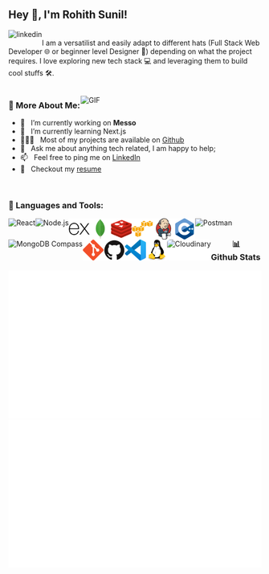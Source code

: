 
<!--
**Rohith-Sunil/Rohith-Sunil** is a ✨ _special_ ✨ repository because its `README.md` (this file) appears on your GitHub profile.

Here are some ideas to get you started:

- 🔭 I’m currently working on ...
- 🌱 I’m currently learning ...
- 👯 I’m looking to collaborate on ...
- 🤔 I’m looking for help with ...
- 💬 Ask me about ...
- 📫 How to reach me: ...
- 😄 Pronouns: ...
- ⚡ Fun fact: ...
-->

## Hey 👋, I'm Rohith Sunil!
<a href='https://www.linkedin.com/in/rohithsunil7/'><img align='left' alt="linkedin" src="https://raw.githubusercontent.com/rahul-jha98/rahul-jha98/561d474902b59c7429ec22bb73e225696c27b202/assets/linkedin.svg" height='18px'/></a>
<br/>
I am a versatilist and easily adapt to different hats (Full Stack Web Developer 🌐 or beginner level Designer 🎨) depending on what the project requires. I love exploring new tech stack 💻 and leveraging them to build cool stuffs 🛠️. 
<br/>
<br/>

<img align="right" alt="GIF" src="https://raw.githubusercontent.com/rahul-jha98/rahul-jha98/main/techstack.gif" width="360px"/>
  
### 🧐 More About Me:

- 🔭 &nbsp; I’m currently working on **Messo**
- 🌱 &nbsp; I’m currently learning Next.js 
- 👨🏻‍💻 &nbsp; Most of my projects are available on [Github](https://github.com/Rohith-Sunil?tab=repositories)
- 💬 &nbsp; Ask me about anything tech related, I am happy to help;
- 📫 &nbsp; Feel free to ping me on [LinkedIn](https://www.linkedin.com/in/rohithsunil7/)
- 📝 &nbsp; Checkout my [resume](https://drive.google.com/file/d/1xu0JWrxx3bncO2jGKNcIJiaPso_qZR6D/view?usp=sharing)

<br>

### 🔨 Languages and Tools:

<a href="https://reactjs.org/" target="_blank"><img align="left" alt="React" height="42px" src="https://raw.githubusercontent.com/rahul-jha98/github_readme_icons/main/language_and_tools/square/react/react.svg"></a> <a href="https://nodejs.org" target="_blank"><img align="left" alt="Node.js" height="42px" src="https://raw.githubusercontent.com/rahul-jha98/github_readme_icons/main/language_and_tools/square/node/node.svg"></a> <a href="https://expressjs.com/" target="_blank"><img align="left" alt="Express.js" height="42px" src="https://raw.githubusercontent.com/devicons/devicon/master/icons/express/express-original.svg"></a> <a href="https://www.mongodb.com/" target="_blank"><img align="left" alt="MongoDB" height="42px" src="https://raw.githubusercontent.com/devicons/devicon/master/icons/mongodb/mongodb-original.svg"></a> <a href="https://redis.io/" target="_blank"><img align="left" alt="Redis" height="42px" src="https://raw.githubusercontent.com/devicons/devicon/master/icons/redis/redis-original.svg"></a> <a href="https://aws.amazon.com/" target="_blank"><img align="left" alt="AWS" height="42px" src="https://raw.githubusercontent.com/devicons/devicon/master/icons/amazonwebservices/amazonwebservices-original.svg"></a> <a href="https://www.jenkins.io/" target="_blank"><img align="left" alt="Jenkins" height="42px" src="https://raw.githubusercontent.com/devicons/devicon/master/icons/jenkins/jenkins-original.svg"></a> <a href="https://www.cplusplus.com/" target="_blank"><img align="left" alt="C++" height="42px" src="https://raw.githubusercontent.com/devicons/devicon/master/icons/cplusplus/cplusplus-original.svg"></a> <a href="https://www.postman.com/" target="_blank"><img align="left" alt="Postman" height="42px" src="https://www.vectorlogo.zone/logos/getpostman/getpostman-icon.svg"></a> <a href="https://www.mongodb.com/products/compass" target="_blank"><img align="left" alt="MongoDB Compass" height="42px" src="https://www.svgrepo.com/show/331399/mongodb.svg"></a> <a href="https://git-scm.com/" target="_blank"><img align="left" alt="Git" height="42px" src="https://raw.githubusercontent.com/devicons/devicon/master/icons/git/git-original.svg"></a> <a href="https://github.com/" target="_blank"><img align="left" alt="GitHub" height="42px" src="https://raw.githubusercontent.com/devicons/devicon/master/icons/github/github-original.svg"></a> <a href="https://code.visualstudio.com/" target="_blank"><img align="left" alt="VS Code" height="42px" src="https://raw.githubusercontent.com/devicons/devicon/master/icons/vscode/vscode-original.svg"></a> <a href="https://www.linux.org/" target="_blank"><img align="left" alt="Linux" height="42px" src="https://raw.githubusercontent.com/devicons/devicon/master/icons/linux/linux-original.svg"></a> <a href="https://cloudinary.com/" target="_blank"><img align="left" alt="Cloudinary" height="42px" src="https://res.cloudinary.com/cloudinary-marketing/image/upload/v1614357792/brand/logo-for-dark-bg.png" style="background-color: white; border-radius: 6px;"></a>


<br>


### 📊 Github Stats
<a href='https://github.com/Rohith-Sunil/github-stats-transparent'>
  
![Stats Overview](https://raw.githubusercontent.com/Rohith-Sunil/github-stats-transparent/output/generated/overview.svg)
![Most Used Languages](https://raw.githubusercontent.com/Rohith-Sunil/github-stats-transparent/output/generated/languages.svg)

</a>

<br>

